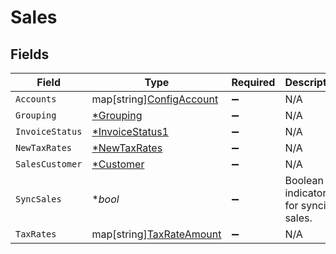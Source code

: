 # Sales


## Fields

| Field                                                            | Type                                                             | Required                                                         | Description                                                      |
| ---------------------------------------------------------------- | ---------------------------------------------------------------- | ---------------------------------------------------------------- | ---------------------------------------------------------------- |
| `Accounts`                                                       | map[string][ConfigAccount](../../models/shared/configaccount.md) | :heavy_minus_sign:                                               | N/A                                                              |
| `Grouping`                                                       | [*Grouping](../../models/shared/grouping.md)                     | :heavy_minus_sign:                                               | N/A                                                              |
| `InvoiceStatus`                                                  | [*InvoiceStatus1](../../models/shared/invoicestatus1.md)         | :heavy_minus_sign:                                               | N/A                                                              |
| `NewTaxRates`                                                    | [*NewTaxRates](../../models/shared/newtaxrates.md)               | :heavy_minus_sign:                                               | N/A                                                              |
| `SalesCustomer`                                                  | [*Customer](../../models/shared/customer.md)                     | :heavy_minus_sign:                                               | N/A                                                              |
| `SyncSales`                                                      | **bool*                                                          | :heavy_minus_sign:                                               | Boolean indicator for syncing sales.                             |
| `TaxRates`                                                       | map[string][TaxRateAmount](../../models/shared/taxrateamount.md) | :heavy_minus_sign:                                               | N/A                                                              |